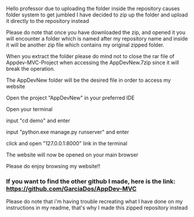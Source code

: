Hello professor due to uploading the folder inside the repository causes folder system to get jumbled I have decided to zip up the folder and upload it directly to the repository instead

Please do note that once you have downloaded the zip, and opened it you will encounter a folder which is named after my repository name and inside it will be another zip file which contains my original
zipped folder.

When you extract the folder please do mind not to close the rar file of Appdev-MVC-Project when accessing the AppDevNew.7zip since it will break the operation.

The AppDevNew folder will be the desired file in order to access my website

Open the project "AppDevNew" in your preferred IDE 

Open your terminal 

input "cd demo" and enter

input "python.exe manage.py runserver" and enter

click and open "127.0.0.1:8000" link in the terminal

The website will now be opened on your main browser

Please do enjoy browsing my website!!

### If you want to find the other github I made, here is the link: https://github.com/GarciaDos/AppDev-MVC 

Please do note that i'm having trouble recreating what I have done on my instructions in my readme, that's why I made this zipped repository instead
###
